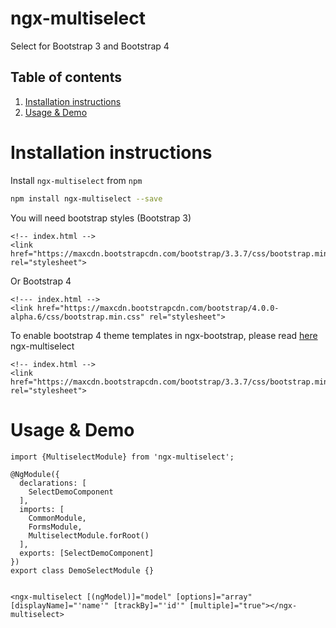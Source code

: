 # ngx-multiselect 
Select for Bootstrap 3 and Bootstrap 4


## Table of contents 
1. [Installation instructions](#installation-instructions)
2. [Usage & Demo](#usage--demo)


# Installation instructions

Install `ngx-multiselect` from `npm`
```bash
npm install ngx-multiselect --save
```

You will need bootstrap styles (Bootstrap 3)

```
<!-- index.html -->
<link href="https://maxcdn.bootstrapcdn.com/bootstrap/3.3.7/css/bootstrap.min.css" rel="stylesheet">
```

Or Bootstrap 4
```
<!--- index.html -->
<link href="https://maxcdn.bootstrapcdn.com/bootstrap/4.0.0-alpha.6/css/bootstrap.min.css" rel="stylesheet">
```
To enable bootstrap 4 theme templates in ngx-bootstrap, please read
[here](https://github.com/valor-software/ngx-bootstrap/blob/development/docs/getting-started/bootstrap4.md)
ngx-multiselect
```
<!-- index.html -->
<link href="https://maxcdn.bootstrapcdn.com/bootstrap/3.3.7/css/bootstrap.min.css" rel="stylesheet">
```


# Usage & Demo

 ```
 import {MultiselectModule} from 'ngx-multiselect';
 
 @NgModule({
   declarations: [
     SelectDemoComponent
   ],
   imports: [
     CommonModule,
     FormsModule,
     MultiselectModule.forRoot()
   ],
   exports: [SelectDemoComponent]
 })
 export class DemoSelectModule {}

 
 <ngx-multiselect [(ngModel)]="model" [options]="array" [displayName]="'name'" [trackBy]="'id'" [multiple]="true"></ngx-multiselect>
 ```

